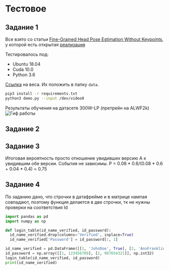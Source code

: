 # Тестовое

## Задание 1
Все взято со статьи [Fine-Grained Head Pose Estimation Without Keypoints](https://arxiv.org/abs/1710.00925), у которой есть открытая [реализация](https://github.com/natanielruiz/deep-head-pose)

Тестировалось под:
- Ubuntu 18.04
- Cuda 10.0
- Python 3.6

[Ссылка](https://drive.google.com/file/d/13Uy1IlB_XSg6MYdT-83vZaed-pCfEPxo/view?usp=sharing) на веса. Их положить в папку `data`.

```sh
pip3 install -r requirements.txt
python3 demo.py --input /dev/video0
```
Результаты обучения на датасете 300W-LP (претрейн на ALWF2k)
![Гиф работы](https://github.com/ObJloMoB/skytrack_ds/blob/master/data/res.gif)

## Задание 2


## Задание 3
Итоговая вероятность просто отношение увидивших версию А к увидившим обе версии. События не зависимы.
P = 0.08 * 0.6/(0.08 * 0.6 + 0.04 * 0.4) = 0.75

## Задание 4
По заданию дано, что строчки в датафрейме и в матрице нампая совпадают, поэтому функция делается в две строчки, тк не нужны проверки на соответствия Id
```python
import pandas as pd
import numpy as np

def login_table(id_name_verified, id_password): 
  id_name_verified.drop(columns='Verified', inplace=True)
  id_name_verified['Password'] = id_password[:, 1]

id_name_verified = pd.DataFrame([[1, 'JohnDoe', True], [2, 'AnnFranklin', True]], columns=['Id', 'Login', 'Verified'])
id_password = np.array([[1, 123456789], [2, 987654321]], np.int32)
login_table(id_name_verified, id_password)
print(id_name_verified)
```
